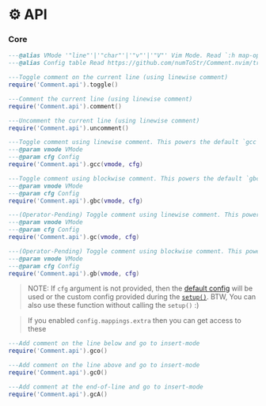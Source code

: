 # ⚙️ API

### Core

<!-- ---Line comment with a count -->
<!-- ---@param count integer Number of lines. (default: `vim.v.count`) -->
<!-- ---@param cfg Config If not provided, will use the default config -->
<!-- require('Comment.api').gcc_count(count, cfg) -->

```lua
---@alias VMode '"line"'|'"char"'|'"v"'|'"V"' Vim Mode. Read `:h map-operator`
---@alias Config table Read https://github.com/numToStr/Comment.nvim/tree/master#configuration-optional

---Toggle comment on the current line (using linewise comment)
require('Comment.api').toggle()

---Comment the current line (using linewise comment)
require('Comment.api').comment()

---Uncomment the current line (using linewise comment)
require('Comment.api').uncomment()

---Toggle comment using linewise comment. This powers the default `gcc` mapping.
---@param vmode VMode
---@param cfg Config
require('Comment.api').gcc(vmode, cfg)

---Toggle comment using blockwise comment. This powers the default `gbc` mapping.
---@param vmode VMode
---@param cfg Config
require('Comment.api').gbc(vmode, cfg)

---(Operator-Pending) Toggle comment using linewise comment. This powers the default `gc` mapping.
---@param vmode VMode
---@param cfg Config
require('Comment.api').gc(vmode, cfg)

---(Operator-Pending) Toggle comment using blockwise comment. This powers the default `gb` mapping.
---@param vmode VMode
---@param cfg Config
require('Comment.api').gb(vmode, cfg)
```

> NOTE: If `cfg` argument is not provided, then the [default config](https://github.com/numToStr/Comment.nvim/tree/master#configuration-optional) will be used or the custom config provided during the [`setup()`](https://github.com/numToStr/Comment.nvim/tree/master#setup). BTW, You can also use these function without calling the `setup()` :)

> If you enabled `config.mappings.extra` then you can get access to these

```lua
---Add comment on the line below and go to insert-mode
require('Comment.api').gco()

---Add comment on the line above and go to insert-mode
require('Comment.api').gcO()

---Add comment at the end-of-line and go to insert-mode
require('Comment.api').gcA()
```

<!-- TODO: -->
<!-- - Document `opfunc` -->
<!-- - Document `extra` -->
